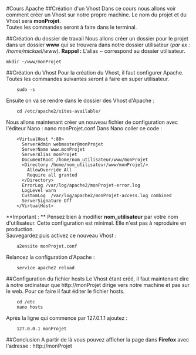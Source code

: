 #Cours Apache
##Création d'un Vhost
Dans ce cours nous allons voir comment créer un Vhost sur notre propre machine. Le nom du projet et du Vhost sera **monProjet**.  
Toutes les commandes seront à faire dans le terminal.


##Création du dossier de travail
Nous allons créer un dossier pour le projet dans un dossier **www** qui se trouvera dans notre dossier utilisateur (*par ex : /home/mickael/www*).
**Rappel :** L'alias ~ correspond au dossier utilisateur.


    mkdir ~/www/monProjet


##Création du Vhost
Pour la création du Vhost, il faut configurer Apache. Toutes les commandes suivantes seront à faire en super utilisateur.


        sudo -s
Ensuite on va se rendre dans le dossier des Vhost d'Apache :


        cd /etc/apache2/sites-available/
Nous allons maintenant créer un nouveau fichier de configuration avec l'éditeur Nano :
        nano monProjet.conf
Dans Nano coller ce code :


        <VirtualHost *:80>
          ServerAdmin webmaster@monProjet
          ServerName www.monProjet
          ServerAlias monProjet
          DocumentRoot /home/nom_utilisateur/www/monProjet
          <Directory /home/nom_utilisateur/www/monProjet/>
            AllowOverride All
            Require all granted
          </Directory>
          ErrorLog /var/log/apache2/monProjet-error.log
          LogLevel warn
          CustomLog  /var/log/apache2/monProjet-access.log combined
          ServerSignature Off
        </VirtualHost>

**Important : ** Pensez bien à modifier **nom_utilisateur** par votre nom d'utilisateur. Cette configuration est minimal. Elle n'est pas à reproduire en production.  
Sauvegardez puis activez ce nouveau Vhost :


        a2ensite monProjet.conf
Relancez la configuration d'Apache :


        service apache2 reload


##Configuration du fichier hosts
Le Vhost étant créé, il faut maintenant dire à notre ordinateur que http://monProjet dirige vers notre machine et pas sur le web. Pour ce faire il faut éditer le fichier hosts.


        cd /etc
        nano hosts


Après la ligne qui commence par 127.0.1.1 ajoutez :


        127.0.0.1 monProjet


##Conclusion
A partir de là vous pouvez afficher la page dans **Firefox** avec l'adresse : http://monProjet
